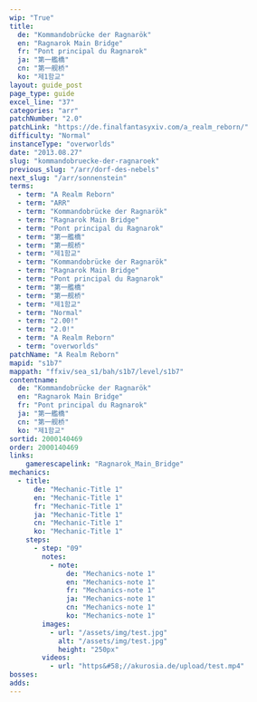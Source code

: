 ```yaml
---
wip: "True"
title:
  de: "Kommandobrücke der Ragnarök"
  en: "Ragnarok Main Bridge"
  fr: "Pont principal du Ragnarok"
  ja: "第一艦橋"
  cn: "第一舰桥"
  ko: "제1함교"
layout: guide_post
page_type: guide
excel_line: "37"
categories: "arr"
patchNumber: "2.0"
patchLink: "https://de.finalfantasyxiv.com/a_realm_reborn/"
difficulty: "Normal"
instanceType: "overworlds"
date: "2013.08.27"
slug: "kommandobruecke-der-ragnaroek"
previous_slug: "/arr/dorf-des-nebels"
next_slug: "/arr/sonnenstein"
terms:
  - term: "A Realm Reborn"
  - term: "ARR"
  - term: "Kommandobrücke der Ragnarök"
  - term: "Ragnarok Main Bridge"
  - term: "Pont principal du Ragnarok"
  - term: "第一艦橋"
  - term: "第一舰桥"
  - term: "제1함교"
  - term: "Kommandobrücke der Ragnarök"
  - term: "Ragnarok Main Bridge"
  - term: "Pont principal du Ragnarok"
  - term: "第一艦橋"
  - term: "第一舰桥"
  - term: "제1함교"
  - term: "Normal"
  - term: "2.00!"
  - term: "2.0!"
  - term: "A Realm Reborn"
  - term: "overworlds"
patchName: "A Realm Reborn"
mapid: "s1b7"
mappath: "ffxiv/sea_s1/bah/s1b7/level/s1b7"
contentname:
  de: "Kommandobrücke der Ragnarök"
  en: "Ragnarok Main Bridge"
  fr: "Pont principal du Ragnarok"
  ja: "第一艦橋"
  cn: "第一舰桥"
  ko: "제1함교"
sortid: 2000140469
order: 2000140469
links:
    gamerescapelink: "Ragnarok_Main_Bridge"
mechanics:
  - title:
      de: "Mechanic-Title 1"
      en: "Mechanic-Title 1"
      fr: "Mechanic-Title 1"
      ja: "Mechanic-Title 1"
      cn: "Mechanic-Title 1"
      ko: "Mechanic-Title 1"
    steps:
      - step: "09"
        notes:
          - note:
              de: "Mechanics-note 1"
              en: "Mechanics-note 1"
              fr: "Mechanics-note 1"
              ja: "Mechanics-note 1"
              cn: "Mechanics-note 1"
              ko: "Mechanics-note 1"
        images:
          - url: "/assets/img/test.jpg"
            alt: "/assets/img/test.jpg"
            height: "250px"
        videos:
          - url: "https&#58;//akurosia.de/upload/test.mp4"
bosses:
adds:
---
```

